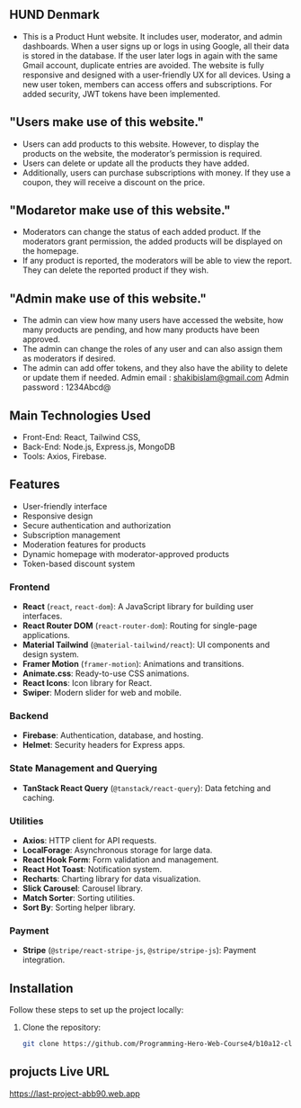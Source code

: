 ## HUND Denmark

* This is a Product Hunt website. It includes user, moderator, and admin dashboards. When a user signs up or logs in using Google, all their data is stored in the database. If the user later logs in again with the same Gmail account, duplicate entries are avoided. The website is fully responsive and designed with a user-friendly UX for all devices. Using a new user token, members can access offers and subscriptions. For added security, JWT tokens have been implemented.

##  "Users make use of this website."

* Users can add products to this website. However, to display the products on the website, the moderator’s permission is required.
* Users can delete or update all the products they have added.
* Additionally, users can purchase subscriptions with money. If they use a coupon, they will receive a discount on the price.

##  "Modaretor make use of this website."

* Moderators can change the status of each added product. If the moderators grant permission, the added products will be displayed on the homepage.
* If any product is reported, the moderators will be able to view the report. They can delete the reported product if they wish.

##  "Admin make use of this website."

* The admin can view how many users have accessed the website, how many products are pending, and how many products have been approved.
* The admin can change the roles of any user and can also assign them as moderators if desired. 
* The admin can add offer tokens, and they also have the ability to delete or update them if needed.
Admin email : shakibislam@gmail.com
Admin password : 1234Abcd@
## Main Technologies Used
* Front-End: React, Tailwind CSS,
* Back-End: Node.js, Express.js, MongoDB
* Tools: Axios, Firebase.

## Features

- User-friendly interface
- Responsive design
- Secure authentication and authorization
- Subscription management
- Moderation features for products
- Dynamic homepage with moderator-approved products
- Token-based discount system

### Frontend
- **React** (`react`, `react-dom`): A JavaScript library for building user interfaces.
- **React Router DOM** (`react-router-dom`): Routing for single-page applications.
- **Material Tailwind** (`@material-tailwind/react`): UI components and design system.
- **Framer Motion** (`framer-motion`): Animations and transitions.
- **Animate.css**: Ready-to-use CSS animations.
- **React Icons**: Icon library for React.
- **Swiper**: Modern slider for web and mobile.

### Backend
- **Firebase**: Authentication, database, and hosting.
- **Helmet**: Security headers for Express apps.

### State Management and Querying
- **TanStack React Query** (`@tanstack/react-query`): Data fetching and caching.

### Utilities
- **Axios**: HTTP client for API requests.
- **LocalForage**: Asynchronous storage for large data.
- **React Hook Form**: Form validation and management.
- **React Hot Toast**: Notification system.
- **Recharts**: Charting library for data visualization.
- **Slick Carousel**: Carousel library.
- **Match Sorter**: Sorting utilities.
- **Sort By**: Sorting helper library.

### Payment
- **Stripe** (`@stripe/react-stripe-js`, `@stripe/stripe-js`): Payment integration.

## Installation

Follow these steps to set up the project locally:

1. Clone the repository:
   ```bash
   git clone https://github.com/Programming-Hero-Web-Course4/b10a12-client-side-ibrahimkholilullah-web.git


## projucts Live URL 
https://last-project-abb90.web.app
